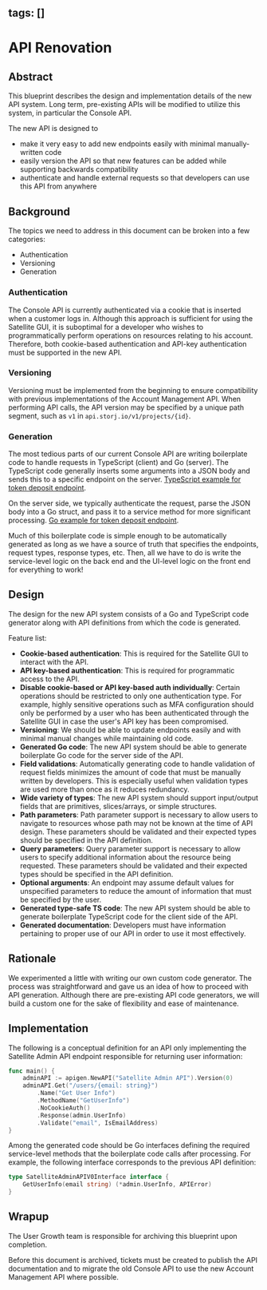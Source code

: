 tags: []
---

# API Renovation

## Abstract

This blueprint describes the design and implementation details of the new API system. Long term, pre-existing APIs will be modified to utilize this system, in particular the Console API.

The new API is designed to

* make it very easy to add new endpoints easily with minimal manually-written code
* easily version the API so that new features can be added while supporting backwards compatibility
* authenticate and handle external requests so that developers can use this API from anywhere

## Background

The topics we need to address in this document can be broken into a few categories:

* Authentication
* Versioning
* Generation

### Authentication

The Console API is currently authenticated via a cookie that is inserted when a customer logs in. Although this approach is sufficient for using the Satellite GUI, it is suboptimal for a developer who wishes to programmatically perform operations on resources relating to his account. Therefore, both cookie-based authentication and API-key authentication must be supported in the new API.

### Versioning

Versioning must be implemented from the beginning to ensure compatibility with previous implementations of the Account Management API. When performing API calls, the API version may be specified by a unique path segment, such as `v1` in `api.storj.io/v1/projects/{id}`.

### Generation

The most tedious parts of our current Console API are writing boilerplate code to handle requests in TypeScript (client) and Go (server). The TypeScript code generally inserts some arguments into a JSON body and sends this to a specific endpoint on the server. [TypeScript example for token deposit endpoint](https://github.com/storj/storj/blob/main/web/satellite/src/api/payments.ts#L242-L257).

On the server side, we typically authenticate the request, parse the JSON body into a Go struct, and pass it to a service method for more significant processing. [Go example for token deposit endpoint](https://github.com/storj/storj/blob/main/satellite/console/consoleweb/consoleapi/payments.go#L261-L320).

Much of this boilerplate code is simple enough to be automatically generated as long as we have a source of truth that specifies the endpoints, request types, response types, etc. Then, all we have to do is write the service-level logic on the back end and the UI-level logic on the front end for everything to work!

## Design

The design for the new API system consists of a Go and TypeScript code generator along with API definitions from which the code is generated.

Feature list:

* __Cookie-based authentication__: This is required for the Satellite GUI to interact with the API.
* __API key-based authentication__: This is required for programmatic access to the API.
* __Disable cookie-based or API key-based auth individually__: Certain operations should be restricted to only one authentication type. For example, highly sensitive operations such as MFA configuration should only be performed by a user who has been authenticated through the Satellite GUI in case the user's API key has been compromised.
* __Versioning__: We should be able to update endpoints easily and with minimal manual changes while maintaining old code.
* __Generated Go code__: The new API system should be able to generate boilerplate Go code for the server side of the API.
* __Field validations__: Automatically generating code to handle validation of request fields minimizes the amount of code that must be manually written by developers. This is especially useful when validation types are used more than once as it reduces redundancy.
* __Wide variety of types__: The new API system should support input/output fields that are primitives, slices/arrays, or simple structures.
* __Path parameters__: Path parameter support is necessary to allow users to navigate to resources whose path may not be known at the time of API design. These parameters should be validated and their expected types should be specified in the API definition.
* __Query parameters__: Query parameter support is necessary to allow users to specify additional information about the resource being requested. These parameters should be validated and their expected types should be specified in the API definition.
* __Optional arguments__: An endpoint may assume default values for unspecified parameters to reduce the amount of information that must be specified by the user.
* __Generated type-safe TS code__: The new API system should be able to generate boilerplate TypeScript code for the client side of the API.
* __Generated documentation__: Developers must have information pertaining to proper use of our API in order to use it most effectively.

## Rationale

We experimented a little with writing our own custom code generator. The process was straightforward and gave us an idea of how to proceed with API generation. Although there are pre-existing API code generators, we will build a custom one for the sake of flexibility and ease of maintenance.

## Implementation

The following is a conceptual definition for an API only implementing the Satellite Admin API endpoint responsible for returning user information:
```Go
func main() {
    adminAPI := apigen.NewAPI("Satellite Admin API").Version(0)
    adminAPI.Get("/users/{email: string}")
        .Name("Get User Info")
        .MethodName("GetUserInfo")
        .NoCookieAuth()
        .Response(admin.UserInfo)
        .Validate("email", IsEmailAddress)
}
```
Among the generated code should be Go interfaces defining the required service-level methods that the boilerplate code calls after processing. For example, the following interface corresponds to the previous API definition:
```Go
type SatelliteAdminAPIV0Interface interface {
	GetUserInfo(email string) (*admin.UserInfo, APIError)
}
```

## Wrapup

The User Growth team is responsible for archiving this blueprint upon completion.

Before this document is archived, tickets must be created to publish the API documentation and to migrate the old Console API to use the new Account Management API where possible.
